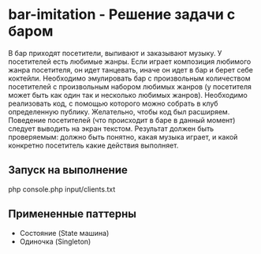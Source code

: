 # bar-imitation - Решение задачи с баром

В бар приходят посетители, выпивают и заказывают музыку.
У посетителей есть любимые жанры.
Если играет композиция любимого жанра посетителя, он идет танцевать, иначе он идет в бар и берет себе коктейли.
Необходимо эмулировать бар с произвольным количеством посетителей с произвольным набором любимых жанров (у посетителя может быть как один так и несколько любимых жанров).
Необходимо реализовать код, с помощью которого можно собрать в клуб определенную публику.
Желательно, чтобы код был расширяем.
Поведение посетителей (что происходит в баре в данный момент) следует выводить на экран текстом.
Результат должен быть проверяемым: должно быть понятно, какая музыка играет, и какой конкретно посетитель какие действия выполняет.

## Запуск на выполнение

php console.php input/clients.txt

## Примененные паттерны

* Состояние (State машина)
* Одиночка (Singleton)
